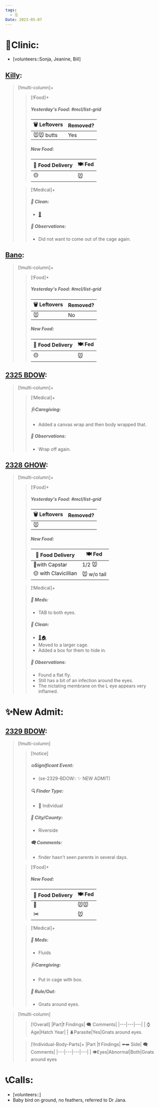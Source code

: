 ```yaml
---
tags:
  - 🗒️
Date: 2023-05-07
---
```


# 🏥Clinic:
- [volunteers::Sonja, Jeanine, Bill]

## [Killy](../RARE%20Birds/Ed%20Birds/Killy.md):
> [!multi-column]+
>
>> [!Food]+
>> ##### Yesterday's Food: #mcl/list-grid
>> |🗑️ Leftovers| Removed?
>> |---|---|
>>|🐭🐭 butts|Yes
>>
>> ##### New Food:
>> |🚚 Food Delivery| 🍽️ Fed|
>> |---|---|
>>|🟡|🐭
>
>> [!Medical]+
>>##### 🫧 Clean:
>> - [🧽](../Admin/Codes/Scrubbed%20cage.md)
>>
>> ##### 🔭 Observations:
>> - Did not want to come out of the cage again.

## [Bano](../RARE%20Birds/Ed%20Birds/Bano.md):
> [!multi-column]+
>
>> [!Food]+
>> ##### Yesterday's Food: #mcl/list-grid
>> |🗑️ Leftovers| Removed?
>> |---|---|
>>|🐭|No
>>
>> ##### New Food:
>> |🚚 Food Delivery| 🍽️ Fed|
>> |---|---|
>>|🟡|🐭
>

## [2325 BDOW](../RARE%20Birds/2325%20BDOW.md):
> [!multi-column]+
>
>> [!Medical]+
>> ##### 🩺Caregiving:
>> - Added a canvas wrap and then body wrapped that.
>>
>> ##### 🔭 Observations:
>> - Wrap off again.

## [2328 GHOW](../RARE%20Birds/2328%20GHOW.md):
> [!multi-column]+
>
>> [!Food]+
>> ##### Yesterday's Food: #mcl/list-grid
>> |🗑️ Leftovers| Removed?
>> |---|---|
>>|🐭|
>>
>> ##### New Food:
>> |🚚 Food Delivery| 🍽️ Fed|
>> |---|---|
>>|🫱with Capstar|1/2 🐭|
>>|🟡 with Clavicillian|🐭 w/o tail
>
>> [!Medical]+
>> ##### 💊 Meds:
>> - TAB to both eyes.
>>
>>##### 🫧 Clean:
>> - [🧼🏠](../Admin/Codes/Moved%20to%20clean%20cage.md)
>> - Moved to a larger cage.
>> - Added a box for them to hide in.
>>
>> ##### 🔭 Observations:
>> - Found a flat fly.
>> - Still has a bit of an infection around the eyes.
>> - The nictating membrane on the L eye appears very inflamed. 

# ✨New Admit:

## [2329 BDOW](../RARE%20Birds/2329%20BDOW.md):
> [!multi-column]
>
>> [!notice]
>> ##### 💥Significant Event:
>> - (se-2329-BDOW:: ✨ NEW ADMIT)
>>
>> ##### 🔍 Finder Type:
>> - 🧑 Individual
>>
>> ##### 🌆 City/County:
>> - Riverside
>>
>>##### 🗨️ Comments:
>>- finder hasn't seen parents in several days.
>
>> [!Food]+
>> ##### New Food:
>> |🚚 Food Delivery| 🍽️ Fed|
>> |---|---|
>>|🫱|🐭🐭|
>>|✂️|🐭
>
>> [!Medical]+
>> ##### 💊 Meds:
>> - Fluids
>>
>> ##### 🩺Caregiving:
>> - Put in cage with box.
>>
>>##### 🥼 Rule/Out:
>>- Gnats around eyes.
>>

> [!multi-column]
>
>> [!Overall]
>>|Part|❗ Findings| 🗨️ Comments|
>>|---|---|---|
>>| ⌚ Age|Hatch Year|
>>| 🪲Parasite|Yes|Gnats around eyes.
>>
>
>> [!Individual-Body-Parts]+
>>|Part |❗ Findings| ⬅️➡️ Side| 🗨️ Comments|
>>|---|---|---|---|
>>| 👁️Eyes|Abnormal|Both|Gnats around eyes

# 📞Calls:
- [volunteers::]
- Baby bird on ground, no feathers, referred to Dr Jana.